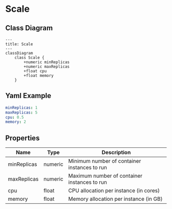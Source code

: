 # Scale

## Class Diagram

```mermaid
---
title: Scale
---
classDiagram
    class Scale {
        +numeric minReplicas
        +numeric maxReplicas
        +float cpu
        +float memory
    }
```

## Yaml Example

```yaml
minReplicas: 1
maxReplicas: 5
cpu: 0.5
memory: 2

```

## Properties

| Name | Type | Description |
| ---- | ---- | ----------- |
| minReplicas | numeric | Minimum number of container instances to run  |
| maxReplicas | numeric | Maximum number of container instances to run  |
| cpu | float | CPU allocation per instance (in cores)  |
| memory | float | Memory allocation per instance (in GB)  |
